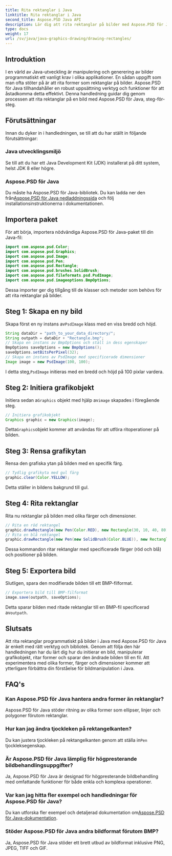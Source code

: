 ```yaml
---
title: Rita rektanglar i Java
linktitle: Rita rektanglar i Java
second_title: Aspose.PSD Java API
description: Lär dig att rita rektanglar på bilder med Aspose.PSD för Java. Denna handledning guidar Java-utvecklare steg-för-steg. Perfekt för bildmanipuleringsuppgifter.
type: docs
weight: 17
url: /sv/java/java-graphics-drawing/drawing-rectangles/
---
```

## Introduktion
I en värld av Java-utveckling är manipulering och generering av bilder programmatiskt ett vanligt krav i olika applikationer. En sådan uppgift som man ofta stöter på är att rita former som rektanglar på bilder. Aspose.PSD för Java tillhandahåller en robust uppsättning verktyg och funktioner för att åstadkomma detta effektivt. Denna handledning guidar dig genom processen att rita rektanglar på en bild med Aspose.PSD för Java, steg-för-steg.
## Förutsättningar
Innan du dyker in i handledningen, se till att du har ställt in följande förutsättningar:
### Java utvecklingsmiljö
Se till att du har ett Java Development Kit (JDK) installerat på ditt system, helst JDK 8 eller högre.
### Aspose.PSD för Java
 Du måste ha Aspose.PSD för Java-bibliotek. Du kan ladda ner den från[Aspose.PSD för Java nedladdningssida](https://releases.aspose.com/psd/java/) och följ installationsinstruktionerna i dokumentationen.
## Importera paket
För att börja, importera nödvändiga Aspose.PSD för Java-paket till din Java-fil:
```java
import com.aspose.psd.Color;
import com.aspose.psd.Graphics;
import com.aspose.psd.Image;
import com.aspose.psd.Pen;
import com.aspose.psd.Rectangle;
import com.aspose.psd.brushes.SolidBrush;
import com.aspose.psd.fileformats.psd.PsdImage;
import com.aspose.psd.imageoptions.BmpOptions;
```
Dessa importer ger dig tillgång till de klasser och metoder som behövs för att rita rektanglar på bilder.
## Steg 1: Skapa en ny bild
 Skapa först en ny instans av`PsdImage` klass med en viss bredd och höjd.
```java
String dataDir = "path_to_your_data_directory/";
String outpath = dataDir + "Rectangle.bmp";
// Skapa en instans av BmpOptions och ställ in dess egenskaper
BmpOptions saveOptions = new BmpOptions();
saveOptions.setBitsPerPixel(32);
// Skapa en instans av PsdImage med specificerade dimensioner
Image image = new PsdImage(100, 100);
```
 I detta steg,`PsdImage` initieras med en bredd och höjd på 100 pixlar vardera.
## Steg 2: Initiera grafikobjekt
 Initiera sedan a`Graphics` objekt med hjälp av`image` skapades i föregående steg.
```java
// Initiera grafikobjekt
Graphics graphic = new Graphics(image);
```
 Detta`Graphics`objekt kommer att användas för att utföra ritoperationer på bilden.
## Steg 3: Rensa grafikytan
Rensa den grafiska ytan på bilden med en specifik färg.
```java
// Tydlig grafikyta med gul färg
graphic.clear(Color.YELLOW);
```
Detta ställer in bildens bakgrund till gul.
## Steg 4: Rita rektanglar
Rita nu rektanglar på bilden med olika färger och dimensioner.
```java
// Rita en röd rektangel
graphic.drawRectangle(new Pen(Color.RED), new Rectangle(30, 10, 40, 80));
// Rita en blå rektangel
graphic.drawRectangle(new Pen(new SolidBrush(Color.BLUE)), new Rectangle(10, 30, 80, 40));
```
Dessa kommandon ritar rektanglar med specificerade färger (röd och blå) och positioner på bilden.
## Steg 5: Exportera bild
Slutligen, spara den modifierade bilden till ett BMP-filformat.
```java
// Exportera bild till BMP-filformat
image.save(outpath, saveOptions);
```
 Detta sparar bilden med ritade rektanglar till en BMP-fil specificerad av`outpath`.

## Slutsats
Att rita rektanglar programmatiskt på bilder i Java med Aspose.PSD för Java är enkelt med rätt verktyg och bibliotek. Genom att följa den här handledningen har du lärt dig hur du initierar en bild, manipulerar grafikobjekt, ritar former och sparar den ändrade bilden till en fil. Att experimentera med olika former, färger och dimensioner kommer att ytterligare förbättra din förståelse för bildmanipulation i Java.
## FAQ's
### Kan Aspose.PSD för Java hantera andra former än rektanglar?
Aspose.PSD för Java stöder ritning av olika former som ellipser, linjer och polygoner förutom rektanglar.
### Hur kan jag ändra tjockleken på rektangelkanten?
 Du kan justera tjockleken på rektangelkanten genom att ställa in`Pen` tjockleksegenskap.
### Är Aspose.PSD för Java lämplig för högpresterande bildbehandlingsuppgifter?
Ja, Aspose.PSD för Java är designad för högpresterande bildbehandling med omfattande funktioner för både enkla och komplexa operationer.
### Var kan jag hitta fler exempel och handledningar för Aspose.PSD för Java?
 Du kan utforska fler exempel och detaljerad dokumentation om[Aspose.PSD för Java-dokumentation](https://reference.aspose.com/psd/java/).
### Stöder Aspose.PSD för Java andra bildformat förutom BMP?
Ja, Aspose.PSD för Java stöder ett brett utbud av bildformat inklusive PNG, JPEG, TIFF och GIF.